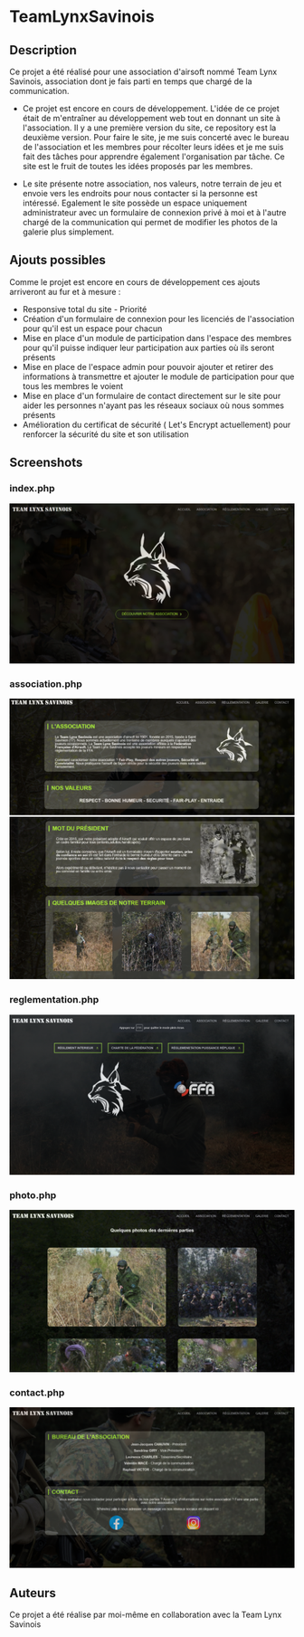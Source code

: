 # TeamLynxSavinois

## Description

Ce projet a été réalisé pour une association d'airsoft nommé Team Lynx Savinois, association dont je fais parti en temps que chargé de la communication. 
 - Ce projet est encore en cours de développement.
L'idée de ce projet était de m'entraîner au développement web tout en donnant un site à l'association. Il y a une première version du site, ce repository est la deuxième version.
Pour faire le site, je me suis concerté avec le bureau de l'association et les membres pour récolter leurs idées et je me suis fait des tâches pour apprendre également l'organisation par tâche. Ce site est le fruit de toutes les idées proposés par les membres.

 - Le site présente notre association, nos valeurs, notre terrain de jeu et envoie vers les endroits pour nous contacter si la personne est intéressé. 
Egalement le site possède un espace uniquement administrateur avec un formulaire de connexion privé à moi et à l'autre chargé de la communication qui permet de modifier les photos de la galerie plus simplement.

## Ajouts possibles

Comme le projet est encore en cours de développement ces ajouts arriveront au fur et à mesure : 
  - Responsive total du site - Priorité
  - Création d'un formulaire de connexion pour les licenciés de l'association pour qu'il est un espace pour chacun
  - Mise en place d'un module de participation dans l'espace des membres pour qu'il puisse indiquer leur participation aux parties où ils seront présents
  - Mise en place de l'espace admin pour pouvoir ajouter et retirer des informations à transmettre et ajouter le module de participation pour que tous les membres le voient
  - Mise en place d'un formulaire de contact directement sur le site pour aider les personnes n'ayant pas les réseaux sociaux où nous sommes présents
  - Amélioration du certificat de sécurité ( Let's Encrypt actuellement) pour renforcer la sécurité du site et son utilisation

## Screenshots

### index.php
![screen](./public/images/visuels/index.png)
### association.php
![screen](./public/images/visuels/asso1.png)
![screen](./public/images/visuels/asso2.png)
### reglementation.php
![screen](./public/images/visuels/regle.png)
### photo.php
![screen](./public/images/visuels/galerie.png)
### contact.php
![screen](./public/images/visuels/contact.png)

## Auteurs

Ce projet a été réalise par moi-même en collaboration avec la Team Lynx Savinois
